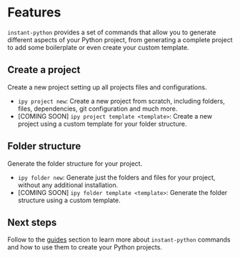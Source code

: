 # Features

`instant-python` provides a set of commands that allow you to generate different aspects of your Python project, from 
generating a complete project to add some boilerplate or even create your custom template.

## Create a project

Create a new project setting up all projects files and configurations.

- `ipy project new`: Create a new project from scratch, including folders, files, dependencies, git configuration and much more.
- [COMING SOON] `ipy project template <template>`: Create a new project using a custom template for your folder structure.

## Folder structure

Generate the folder structure for your project.

- `ipy folder new`: Generate just the folders and files for your project, without any additional installation.
- [COMING SOON] `ipy folder template <template>`: Generate the folder structure using a custom template.

## Next steps

Follow to the [guides](../guide/index.md) section to learn more about `instant-python` commands and
how to use them to create your Python projects.

